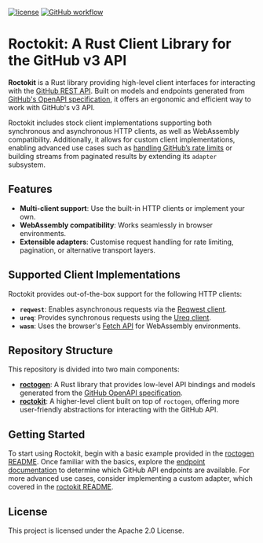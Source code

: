 [![license](https://img.shields.io/badge/License-Apache%202.0-blue.svg)](https://opensource.org/licenses/Apache-2.0)
[![GitHub workflow](https://github.com/fussybeaver/roctokit/actions/workflows/default.yml/badge.svg)](https://github.com/fussybeaver/roctokit/actions/workflows/default.yml)

# Roctokit: A Rust Client Library for the GitHub v3 API

**Roctokit** is a Rust library providing high-level client interfaces for interacting with the [GitHub REST API](https://docs.github.com/en/rest/repos). Built on models and endpoints generated from [GitHub's OpenAPI specification](https://github.com/github/rest-api-description), it offers an ergonomic and efficient way to work with GitHub's v3 API.

Roctokit includes stock client implementations supporting both synchronous and asynchronous HTTP clients, as well as WebAssembly compatibility. Additionally, it allows for custom client implementations, enabling advanced use cases such as [handling GitHub’s rate limits](./examples/search) or building streams from paginated results by extending its `adapter` subsystem.

## Features

- **Multi-client support**: Use the built-in HTTP clients or implement your own.
- **WebAssembly compatibility**: Works seamlessly in browser environments.
- **Extensible adapters**: Customise request handling for rate limiting, pagination, or alternative transport layers.

## Supported Client Implementations

Roctokit provides out-of-the-box support for the following HTTP clients:

- **`reqwest`**: Enables asynchronous requests via the [Reqwest client](https://github.com/seanmonstar/reqwest).
- **`ureq`**: Provides synchronous requests using the [Ureq client](https://github.com/algesten/ureq).
- **`wasm`**: Uses the browser's [Fetch API](https://developer.mozilla.org/en-US/docs/Web/API/Fetch_API/Using_Fetch) for WebAssembly environments.

## Repository Structure

This repository is divided into two main components:

- **[roctogen](./roctogen/README.md)**: A Rust library that provides low-level API bindings and models generated from the [GitHub OpenAPI specification](https://github.com/github/rest-api-description).
- **[roctokit](./roctokit/README.md)**: A higher-level client built on top of `roctogen`, offering more user-friendly abstractions for interacting with the GitHub API.

## Getting Started

To start using Roctokit, begin with a basic example provided in the [roctogen README](./roctogen/README.md#Usage). Once familiar with the basics, explore the [endpoint documentation](https://docs.rs/roctogen/latest/roctogen/endpoints/index.html) to determine which GitHub API endpoints are available. For more advanced use cases, consider implementing a custom adapter, which covered in the [roctokit README](./core/README.md).

## License

This project is licensed under the Apache 2.0 License. 



